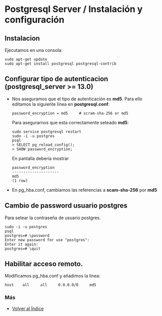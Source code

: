 # Postgresql Server / Instalación y configuración

## Instalacion
Ejecutamos en una consola:
  ```console
  sudo apt-get update
  sudo apt-get install postgresql postgresql-contrib
  ```

## Configurar tipo de autenticacion (postgresql_server >= 13.0)
* Nos aseguramos que el tipo de autenticación es **md5**. Para ello editamos la siguiente linea en **postgresql.conf**:
  ```console
  password_encryption = md5     # scram-sha-256 or md5
  ```

  Para asegurarnos que esta correctamente seteado **md5**:
  ```console
  sudo service postgresql restart
  sudo -i -u postgres
  psql
  > SELECT pg_reload_config();
  > SHOW password_encryption; 
  ```
  En pantalla debería mostrar 

  ```
  password_encryption
  ---------------------
  md5
  (1 row)
  ```

* En pg_hba.conf, cambiamos las referencias a **scam-sha-256** por **md5** 

## Cambio de password usuario postgres
  Para setear la contraseña de usuario postgres.
  ```console
  sudo -i -u postgres
  psql
  postgres=# \password
  Enter new password for use "postgres":
  Enter it again:
  postgres=# \quit
  ```

## Habilitar acceso remoto.
 Modificamos pg_hba.conf y añadimos la linea:
  ```console
  host    all     all     0.0.0.0/0     md5
  ``` 

### Más

  * [Volver al Índice](./index.md)

